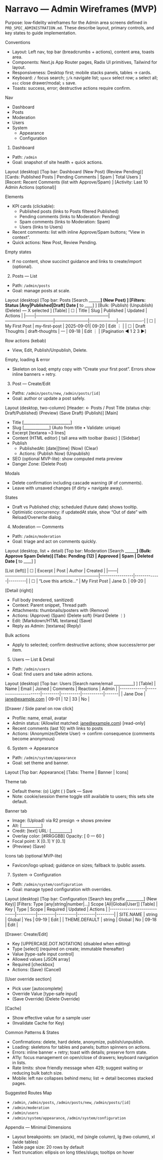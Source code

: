 <!-- SPDX-License-Identifier: Apache-2.0 -->
# Narravo — Admin Wireframes (MVP)

Purpose: low‑fidelity wireframes for the Admin area screens defined in `PRD_SPEC_ADMINISTRATION.md`. These describe layout, primary controls, and key states to guide implementation.

Conventions
- Layout: Left nav, top bar (breadcrumbs + actions), content area, toasts area.
- Components: Next.js App Router pages, Radix UI primitives, Tailwind for layout.
- Responsiveness: Desktop first; mobile stacks panels, tables → cards.
- Keyboard: `/` focus search; `j/k` navigate list; `space` select row; `a` select all; `esc` close drawer/modal; `s` save.
- Toasts: success, error; destructive actions require confirm.

Nav
- Dashboard
- Posts
- Moderation
- Users
- System
  - Appearance
  - Configuration


1) Dashboard
- Path: `/admin`
- Goal: snapshot of site health + quick actions.

Layout (desktop)
[Top bar: Dashboard                                    (New Post) (Review Pending)]
[Cards:  Published Posts | Pending Comments | Spam | Total Users ]
[Recent:  Recent Comments (list with Approve/Spam)                 ]
[Activity: Last 10 Admin Actions (optional)]

Elements
- KPI cards (clickable):
  - Published posts (links to Posts filtered Published)
  - Pending comments (links to Moderation: Pending)
  - Spam comments (links to Moderation: Spam)
  - Users (links to Users)
- Recent comments: list with inline Approve/Spam buttons; “View in context”.
- Quick actions: New Post, Review Pending.

Empty states
- If no content, show succinct guidance and links to create/import (optional).


2) Posts — List
- Path: `/admin/posts`
- Goal: manage posts at scale.

Layout (desktop)
[Top bar: Posts     [Search __________] (New Post)              ]
[Filters: Status [Any|Published|Draft]  Date [____ to ____]     ]
[Bulk: (Publish) (Unpublish) (Delete)  — X selected            ]
[Table]
| ☐ | Title                  | Slug           | Published | Updated | Actions |
|───|────────────────────────|────────────────|───────────|─────────|────────-|
| ☐ | My First Post          | my-first-post  | 2025-09-01| 09-20   | Edit ⋮  |
| ☐ | Draft Thoughts         | draft-thoughts | —         | 09-18   | Edit ⋮  |
[Pagination ◀ 1 2 3 ▶]

Row actions (kebab)
- View, Edit, Publish/Unpublish, Delete.

Empty, loading & error
- Skeleton on load; empty copy with “Create your first post”. Errors show inline banners + retry.


3) Post — Create/Edit
- Paths: `/admin/posts/new`, `/admin/posts/[id]`
- Goal: author or update a post safely.

Layout (desktop, two-column)
[Header: ← Posts / Post Title (status chip: Draft/Published)     (Preview) (Save Draft) (Publish)]
[Main]
- Title [________________________]
- Slug  [_____________]  (Auto from title • Validate: unique)
- Excerpt [textarea ~3 lines]
- Content (HTML editor) [ tall area with toolbar (basic) ]
[Sidebar]
- Publish
  - PublishedAt: [date][time]  (Now) (Clear)
  - Actions: (Publish Now) (Unpublish)
- SEO (optional MVP-lite): show computed meta preview
- Danger Zone: (Delete Post)

Modals
- Delete confirmation including cascade warning (# of comments).
- Leave with unsaved changes (if dirty + navigate away).

States
- Draft vs Published chip; scheduled (future date) shows tooltip.
- Optimistic concurrency: if updatedAt stale, show “Out of date” with Reload/Overwrite dialog.


4) Moderation — Comments
- Path: `/admin/moderation`
- Goal: triage and act on comments quickly.

Layout (desktop, list + detail)
[Top bar: Moderation     [Search __________] (Bulk: Approve Spam Delete)]
[Tabs: Pending (12) | Approved | Spam | Deleted   Date [____ to ____] ]

[List (left)]
| ☐ | Excerpt                       | Post            | Author      | Created |
|───|───────────────────────────────|-----------------|-------------|---------|
| ☐ | “Love this article…”          | My First Post   | Jane D.     | 09-20   |

[Detail (right)]
- Full body (rendered, sanitized)
- Context: Parent snippet, Thread path
- Attachments: thumbnails/posters with (Remove)
- Actions: (Approve) (Spam) (Delete soft) (Hard Delete ⋮)
- Edit: [Markdown/HTML textarea] (Save)
- Reply as Admin: [textarea] (Reply)

Bulk actions
- Apply to selected; confirm destructive actions; show success/error per item.


5) Users — List & Detail
- Path: `/admin/users`
- Goal: find users and take admin actions.

Layout (desktop)
[Top bar: Users     [Search name/email __________]              ]
[Table]
| Name        | Email                 | Joined  | Comments | Reactions | Admin |
|-------------|-----------------------|---------|----------|-----------|-------|
| Jane Doe    | jane@example.com      | 09-01   | 12       | 33        | No    |

[Drawer / Side panel on row click]
- Profile: name, email, avatar
- Admin status: (Allowlist matched: jane@example.com) [read-only]
- Recent comments (last 10) with links to posts
- Actions: (Anonymize/Delete User) → confirm consequence (comments become anonymous)


6) System → Appearance
- Path: `/admin/system/appearance`
- Goal: set theme and banner.

Layout
[Top bar: Appearance]
[Tabs: Theme | Banner | Icons]

Theme tab
- Default theme: (o) Light ( ) Dark  — Save
- Note: cookie/session theme toggle still available to users; this sets site default.

Banner tab
- Image: (Upload) via R2 presign → shows preview
- Alt: [__________]
- Credit: [text]  URL: [__________]
- Overlay color: [#RRGGBB]   Opacity: [ 0 — 60 ]
- Focal point: X [0..1]  Y [0..1]
- (Preview)  (Save)

Icons tab (optional MVP-lite)
- Favicon/logo upload; guidance on sizes; fallback to /public assets.


7) System → Configuration
- Path: `/admin/system/configuration`
- Goal: manage typed configuration with overrides.

Layout (desktop)
[Top bar: Configuration    [Search key prefix _________] (New Key)]
[Filters: Type [any|string|number|…]  Scope [All|Global|User]]
[Table]
| Key                         | Type     | Scope   | Required | Updated | Actions |
|-----------------------------|----------|---------|----------|---------|---------|
| SITE.NAME                  | string   | Global  | Yes      | 09-19   | Edit    |
| THEME.DEFAULT               | string   | Global  | No       | 09-18   | Edit    |

[Drawer: Create/Edit]
- Key [UPPERCASE.DOT.NOTATION] (disabled when editing)
- Type [select] (required on create; immutable thereafter)
- Value [type-safe input control]
- Allowed values [JSON array]
- Required [checkbox]
- Actions: (Save) (Cancel)

[User override section]
- Pick user [autocomplete]
- Override Value [type-safe input]
- (Save Override) (Delete Override)

[Cache]
- Show effective value for a sample user
- (Invalidate Cache for Key)


Common Patterns & States
- Confirmations: delete, hard delete, anonymize, publish/unpublish.
- Loading: skeletons for tables and panels; button spinners on actions.
- Errors: inline banner + retry; toast with details; preserve form state.
- A11y: focus management on open/close of drawers; keyboard navigation in lists.
- Rate limits: show friendly message when 429; suggest waiting or reducing bulk batch size.
- Mobile: left nav collapses behind menu; list → detail becomes stacked pages.


Suggested Routes Map
- `/admin`, `/admin/posts`, `/admin/posts/new`, `/admin/posts/[id]`
- `/admin/moderation`
- `/admin/users`
- `/admin/system/appearance`, `/admin/system/configuration`


Appendix — Minimal Dimensions
- Layout breakpoints: sm (stack), md (single column), lg (two column), xl (wide tables)
- Table page size: 20 rows by default
- Text truncation: ellipsis on long titles/slugs; tooltips on hover

